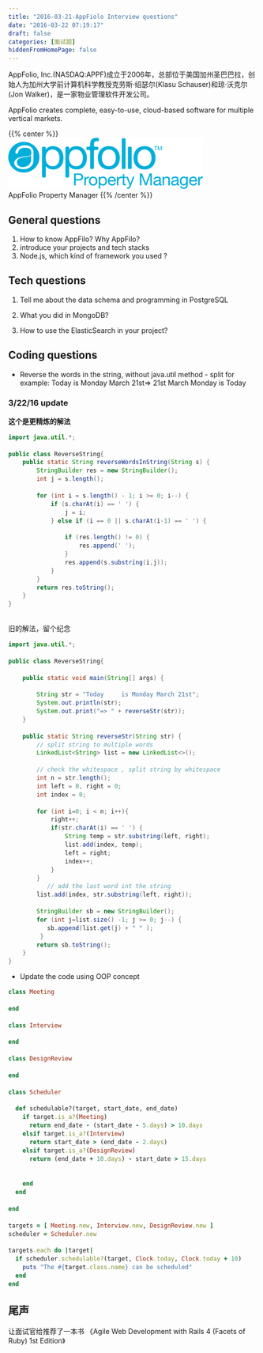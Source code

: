 ```yaml
---
title: "2016-03-21-AppFiolo Interview questions"
date: "2016-03-22 07:19:17"
draft: false
categories: [面试题]
hiddenFromHomePage: false
---
```

AppFolio, Inc.(NASDAQ:APPF)成立于2006年，总部位于美国加州圣巴巴拉，创始人为加州大学前计算机科学教授克劳斯·绍瑟尔(Klasu Schauser)和琼·沃克尔(Jon Walker)，是一家物业管理软件开发公司。

AppFolio creates complete, easy-to-use, cloud-based software for multiple vertical markets.   

{{% center %}}  
![AppFolio Property Manager](/images/面试题/1647554-8c6bef1ed2d2025c.png)  
AppFolio Property Manager
{{% /center %}}

## General questions
1. How to know AppFilo? Why AppFilo?
2. introduce your projects and tech stacks
3. Node.js, which kind of framework you used ?


## Tech questions

1. Tell me about the data schema and programming in PostgreSQL

2. What you did in MongoDB?

3. How to use the ElasticSearch in your project?

## Coding questions
- Reverse the words in the string, without java.util method - split
for example: 
Today     is Monday March 21st=>  21st March  Monday  is          Today

### 3/22/16 update
**这个是更精炼的解法**
```java
import java.util.*;

public class ReverseString{
	public static String reverseWordsInString(String s) {
		StringBuilder res = new StringBuilder(); 
		int j = s.length();
		
        for (int i = s.length() - 1; i >= 0; i--) {
            if (s.charAt(i) == ' ') {
                j = i;
            } else if (i == 0 || s.charAt(i-1) == ' ') {
                
                if (res.length() != 0) {
                    res.append(' ');
                }
                res.append(s.substring(i,j));
            }
        }
        return res.toString();
	}
}
	
```

旧的解法，留个纪念
```java
import java.util.*;

public class ReverseString{

    public static void main(String[] args) {

        String str = "Today     is Monday March 21st";
        System.out.println(str);
        System.out.print("=> " + reverseStr(str));
    }

    public static String reverseStr(String str) {
        // split string to multiple words
        LinkedList<String> list = new LinkedList<>();
        
        // check the whitespace , split string by whitespace
        int n = str.length();
        int left = 0, right = 0; 
        int index = 0;

        for (int i=0; i < n; i++){
            right++;
            if(str.charAt(i) == ' ') {
                String temp = str.substring(left, right);
                list.add(index, temp); 
                left = right;
                index++;
            }
        }
           // add the last word int the string
        list.add(index, str.substring(left, right));

        StringBuilder sb = new StringBuilder();
        for (int j=list.size() -1; j >= 0; j--) {
           sb.append(list.get(j) + " " );
         }
        return sb.toString();
    }
}

```

-  Update the code using OOP concept

```Ruby
class Meeting

end

class Interview

end

class DesignReview

end

class Scheduler

  def schedulable?(target, start_date, end_date)
    if target.is_a?(Meeting)
      return end_date - (start_date - 5.days) > 10.days
    elsif target.is_a?(Interview)
      return start_date > (end_date - 2.days)
    elsif target.is_a?(DesignReview)
      return (end_date + 10.days) - start_date > 15.days

    
    end
  end

end

targets = [ Meeting.new, Interview.new, DesignReview.new ]
scheduler = Scheduler.new

targets.each do |target|
  if scheduler.schedulable?(target, Clock.today, Clock.today + 10)
    puts "The #{target.class.name} can be scheduled"
  end
end
```

## 尾声
让面试官给推荐了一本书 《Agile Web Development with Rails 4 (Facets of Ruby) 1st Edition》
